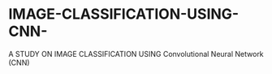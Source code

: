 # IMAGE-CLASSIFICATION-USING-CNN-
A STUDY ON IMAGE CLASSIFICATION USING Convolutional Neural Network (CNN)
